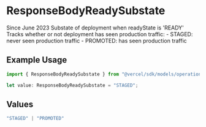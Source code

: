 # ResponseBodyReadySubstate

Since June 2023 Substate of deployment when readyState is 'READY' Tracks whether or not deployment has seen production traffic: - STAGED: never seen production traffic - PROMOTED: has seen production traffic

## Example Usage

```typescript
import { ResponseBodyReadySubstate } from "@vercel/sdk/models/operations/getdeployment.js";

let value: ResponseBodyReadySubstate = "STAGED";
```

## Values

```typescript
"STAGED" | "PROMOTED"
```
